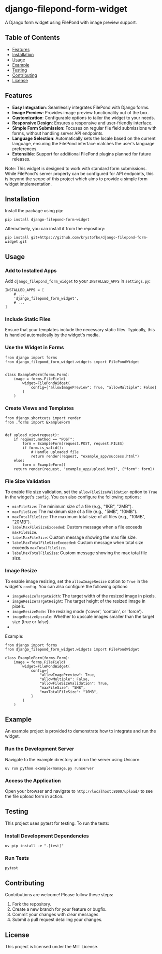 # django-filepond-form-widget

A Django form widget using FilePond with image preview support.

## Table of Contents
- [Features](#features)
- [Installation](#installation)
- [Usage](#usage)
- [Example](#example)
- [Testing](#testing)
- [Contributing](#contributing)
- [License](#license)

## Features
- **Easy Integration**: Seamlessly integrates FilePond with Django forms.
- **Image Preview**: Provides image preview functionality out of the box.
- **Customization**: Configurable options to tailor the widget to your needs.
- **Responsive Design**: Ensures a responsive and user-friendly interface.
- **Simple Form Submission**: Focuses on regular file field submissions with forms, without handling server API endpoints.
- **Language Selection**: Automatically sets the locale based on the current language, ensuring the FilePond interface matches the user's language preferences.
- **Extensible**: Support for additional FilePond plugins planned for future releases.

Note: This widget is designed to work with standard form submissions. While FilePond's server property can be configured for API endpoints, this is beyond the scope of this project which aims to provide a simple form widget implementation.

## Installation
Install the package using pip:

```
pip install django-filepond-form-widget
```

Alternatively, you can install it from the repository:

```
pip install git+https://github.com/krystofbe/django-filepond-form-widget.git
```



## Usage
### Add to Installed Apps

Add `django_filepond_form_widget` to your `INSTALLED_APPS` in `settings.py`:

```
INSTALLED_APPS = [
    # ...
    'django_filepond_form_widget',
    # ...
]
```

### Include Static Files

Ensure that your templates include the necessary static files. Typically, this is handled automatically by the widget's media.

### Use the Widget in Forms

```
from django import forms
from django_filepond_form_widget.widgets import FilePondWidget


class ExampleForm(forms.Form):
    image = forms.FileField(
        widget=FilePondWidget(
            config={"allowImagePreview": True, "allowMultiple": False}
        )
    )
```

### Create Views and Templates

```
from django.shortcuts import render
from .forms import ExampleForm


def upload_view(request):
    if request.method == "POST":
        form = ExampleForm(request.POST, request.FILES)
        if form.is_valid():
            # Handle uploaded file
            return render(request, "example_app/success.html")
    else:
        form = ExampleForm()
    return render(request, "example_app/upload.html", {"form": form})
```
### File Size Validation

To enable file size validation, set the `allowFileSizeValidation` option to `True` in the widget's `config`. You can also configure the following options:

-   `minFileSize`: The minimum size of a file (e.g., "1KB", "2MB").
-   `maxFileSize`: The maximum size of a file (e.g., "5MB", "10MB").
-   `maxTotalFileSize`: The maximum total size of all files (e.g., "10MB", "20MB").
-   `labelMaxFileSizeExceeded`: Custom message when a file exceeds `maxFileSize`.
-   `labelMaxFileSize`: Custom message showing the max file size.
-   `labelMaxTotalFileSizeExceeded`: Custom message when total size exceeds `maxTotalFileSize`.
-   `labelMaxTotalFileSize`: Custom message showing the max total file size.

### Image Resize

To enable image resizing, set the `allowImageResize` option to `True` in the widget's `config`. You can also configure the following options:

- `imageResizeTargetWidth`: The target width of the resized image in pixels.
- `imageResizeTargetHeight`: The target height of the resized image in pixels.
- `imageResizeMode`: The resizing mode ('cover', 'contain', or 'force').
- `imageResizeUpscale`: Whether to upscale images smaller than the target size (true or false).
- 
Example:

```
from django import forms
from django_filepond_form_widget.widgets import FilePondWidget

class ExampleForm(forms.Form):
    image = forms.FileField(
        widget=FilePondWidget(
            config={
                "allowImagePreview": True,
                "allowMultiple": False,
                "allowFileSizeValidation": True,
                "maxFileSize": "5MB",
                "maxTotalFileSize": "10MB",
            }
        )
    )
```

## Example
An example project is provided to demonstrate how to integrate and run the widget.

### Run the Development Server

Navigate to the example directory and run the server using Uvicorn:

```
uv run python example/manage.py runserver
```

### Access the Application

Open your browser and navigate to `http://localhost:8000/upload/` to see the file upload form in action.

## Testing
This project uses pytest for testing. To run the tests:

### Install Development Dependencies

```
uv pip install -e ".[test]"   
```

### Run Tests

```
pytest
```

## Contributing
Contributions are welcome! Please follow these steps:

1. Fork the repository.
2. Create a new branch for your feature or bugfix.
3. Commit your changes with clear messages.
4. Submit a pull request detailing your changes.

## License
This project is licensed under the MIT License.

